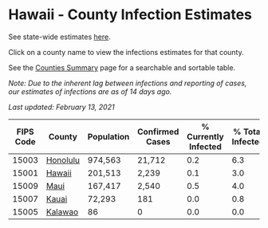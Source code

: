 # Hawaii - County Infection Estimates

See state-wide estimates [here](/infections/us-hi).

Click on a county name to view the infections estimates for that county.

See the [Counties Summary](/infections/summary-counties) page for a searchable and sortable table.

*Note: Due to the inherent lag between infections and reporting of cases, our estimates of infections are as of 14 days ago.*

*Last updated: February 13, 2021*

|   FIPS Code |               County |   Population |   Confirmed Cases |   % Currently Infected |   % Total Infected |
|-------------|----------------------|--------------|-------------------|------------------------|--------------------|
|       15003 | [Honolulu](honolulu) |      974,563 |            21,712 |                    0.2 |                6.3 |
|       15001 |     [Hawaii](hawaii) |      201,513 |             2,239 |                    0.1 |                3.0 |
|       15009 |         [Maui](maui) |      167,417 |             2,540 |                    0.5 |                4.0 |
|       15007 |       [Kauai](kauai) |       72,293 |               181 |                    0.0 |                0.8 |
|       15005 |   [Kalawao](kalawao) |           86 |                 0 |                    0.0 |                0.0 |